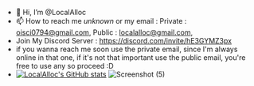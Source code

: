 - 👋 Hi, I’m @LocalAlloc
- 📫 How to reach me *unknown* or my email : Private : oisci0794@gmail.com, Public : localalloc@gmail.com,
- Join My Discord Server : https://discord.com/invite/hE3GYMZ3px
- if you wanna reach me soon use the private email, since I'm always online in that one, if it's not that important use the public email, you're free to use any so proceed :D
- [![LocalAlloc's GitHub stats](https://github-readme-stats.vercel.app/api?username=LocalAlloc&show_icons=true&theme=blue-green&count_private=true)](https://github.com/anuraghazra/github-readme-stats)                     ![Screenshot (5)](https://github.com/LocalAlloc/LocalAlloc/assets/72191792/0d2401cf-ad50-4c9a-bbe3-72de2e3ed6be)

<!---
LocalAlloc/LocalAlloc is a ✨ special ✨ repository because its `README.md` (this file) appears on your GitHub profile.
You can click the Preview link to take a look at your changes.

--->
